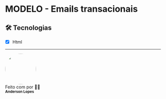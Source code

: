 # MODELO - Emails transacionais


## 🛠 Tecnologias

  - [x] Html


---

 <img style="border-radius: 50%;" src="https://avatars.githubusercontent.com/u/4048207?v=4" width="100px;" alt=""/>
 <br />
<span>Feito com por <b />  👋🏽 </span><br>
<sub><b>Anderson Lopes</b></sub> <br><br>